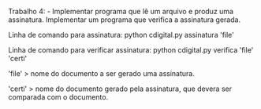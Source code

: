 Trabalho 4: - Implementar programa que lê um arquivo e produz uma assinatura. Implementar um programa que verifica a assinatura gerada.
     
Linha de comando para assinatura: python cdigital.py assinatura 'file'

Linha de comando para verificar assinatura: python cdigital.py verifica 'file' 'certi'

'file' > nome do documento a ser gerado uma assinatura.

'certi' > nome do documento gerado pela assinatura, que devera ser comparada com o documento. 
